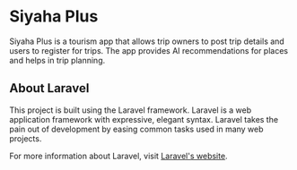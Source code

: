 # Siyaha Plus

Siyaha Plus is a tourism app that allows trip owners to post trip details and users to register for trips. The app provides AI recommendations for places and helps in trip planning.

## About Laravel

This project is built using the Laravel framework. Laravel is a web application framework with expressive, elegant syntax. Laravel takes the pain out of development by easing common tasks used in many web projects.

For more information about Laravel, visit [Laravel's website](https://laravel.com).
